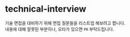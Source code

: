 # technical-interview

기술 면접을 대비하기 위해 면접 질문들을 리스트업 해보려고 합니다.<br>
내용에 대해 잘못된 부분이나, 오타가 있으면 `PR` 부탁드립니다.
